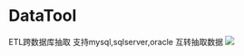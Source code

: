﻿# DataTool
ETL跨数据库抽取
支持mysql,sqlserver,oracle 互转抽取数据
![](https://raw.githubusercontent.com/weizhonzhen/FastEtl/master/img.jpg)
